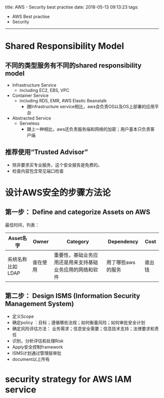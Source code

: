 title: AWS - Security best practise
date: 2018-05-13 09:13:23
tags:
- AWS Best practise
- Security
---

# Shared Responsibility Model

## 不同的类型服务有不同的shared responsibility model

* Infrastructure Service
  * including EC2, EBS, VPC
* Container Service
  * including RDS, EMR, AWS Elastic Beanstalk
    * 跟Infrastructure service相比，aws会负责OS以及OS上部署的应用平台
* Abstracted Service
  * Serveless
    * 跟上一种相比，aws还负责服务端和网络的加密；用户基本只负责客户端

## 推荐使用“Trusted Advisor”

* 除非要求买专业服务，这个安全报告是免费的。
* 检查内容包含常见端口检查

# 设计AWS安全的步骤方法论

## 第一步： Define and categorize Assets on AWS

最佳时间，列表：

| Asset名字| Owner| Category | Dependency | Cost|
|---------| ---| ---| ---|---|
| 系统名称比如LDAP| 谁在使用| 重要性，基础业务应用还是用来支持基础业务应用的网络和软件| 用了哪些aws的服务 | 谁出钱|

## 第二步： Design ISMS (Information Security Management System)

* 定义Scope
* 确定policy ：目标；遵循哪些法规；如何衡量风险；如何审批安全计划
* 确定风险评估方法： 业务需求；信息安全需要；信息技术支持；法律要求和责任
* 识别，分析评估和处理Risk
* Apply安全控制framework
* ISMS计划通过管理层审批
* document以上所有


# security strategy for AWS IAM service
